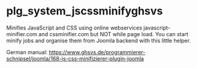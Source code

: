 # plg_system_jscssminifyghsvs
Minifies JavaScript and CSS using online webservices javascript-minifier.com and cssminifier.com but NOT while page load. You can start minify jobs and organise them from Joomla backend with this little helper.

German manual: https://www.ghsvs.de/programmierer-schnipsel/joomla/168-js-css-minifizierer-plugin-joomla

